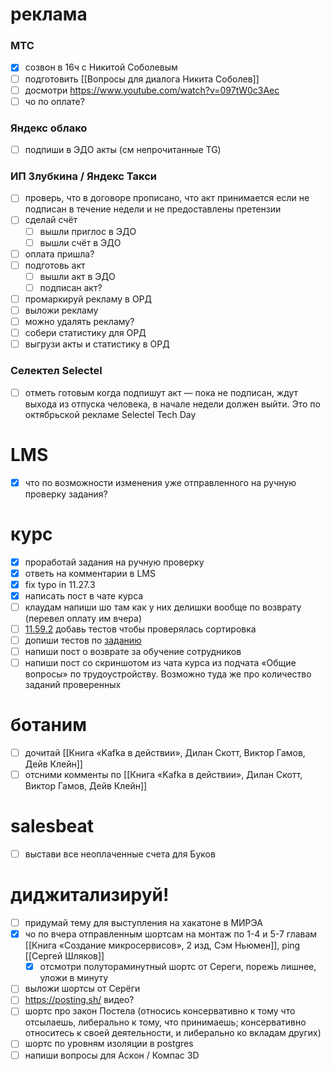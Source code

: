 # реклама
### МТС
- [x] созвон в 16ч с Никитой Соболевым
- [ ] подготовить [[Вопросы для диалога Никита Соболев]]
- [ ] досмотри https://www.youtube.com/watch?v=097tW0c3Aec
- [ ] чо по оплате?
### Яндекс облако
- [ ] подпиши в ЭДО акты (см непрочитанные TG)
### ИП Злубкина / Яндекс Такси
- [ ] проверь, что в договоре прописано, что акт принимается если не подписан в течение недели и не предоставлены претензии
- [ ] сделай счёт
	- [ ] вышли приглос в ЭДО
	- [ ] вышли счёт в ЭДО
- [ ] оплата пришла?
- [ ] подготовь акт
	- [ ] вышли акт в ЭДО
	- [ ] подписан акт?
- [ ] промаркируй рекламу в ОРД
- [ ] выложи рекламу
- [ ] можно удалять рекламу?
- [ ] собери статистику для ОРД
- [ ] выгрузи акты и статистику в ОРД
### Селектел Selectel
- [ ] отметь готовым когда подпишут акт — пока не подписан, ждут выхода из отпуска человека, в начале недели должен выйти. Это по октябрьской рекламе Selectel Tech Day
# LMS
- [x] что по возможности изменения уже отправленного на ручную проверку задания?
# курс
- [x] проработай задания на ручную проверку
- [x] ответь на комментарии в LMS
- [x] fix typo in 11.27.3
- [x] написать пост в чате курса
- [ ] клаудам напиши шо там как у них делишки вообще по возврату (перевел оплату им вчера)
- [ ] [11.59.2](https://learn.to.digital/t/lesson/6a644db4f082430991f834fb943494b9/practice/2) добавь тестов чтобы проверялась сортировка
- [ ] допиши тестов по [заданию](https://learn.to.digital/t/lesson/be33b14bd9b9478ab0758a3e61c03db7/practice/11#comment-c449c70c01b24af492ebf03c788348ff)
- [ ] напиши пост о возврате за обучение сотрудников
- [ ] напиши пост со скриншотом из чата курса из подчата «Общие вопросы» по трудоустройству. Возможно туда же про количество заданий проверенных
# ботаним
- [ ] дочитай [[Книга «Kafka в действии», Дилан Скотт, Виктор Гамов, Дейв Клейн]]
- [ ] отсними комменты по [[Книга «Kafka в действии», Дилан Скотт, Виктор Гамов, Дейв Клейн]]
# salesbeat
- [ ] выстави все неоплаченные счета для Буков
# диджитализируй!
- [ ] придумай тему для выступления на хакатоне в МИРЭА
- [x] чо по вчера отправленным шортсам на монтаж по 1-4 и 5-7 главам [[Книга «Создание микросервисов», 2 изд, Сэм Ньюмен]], ping [[Сергей Шляков]]
	- [x] отсмотри полутораминутный шортс от Сереги, порежь лишнее, уложи в минуту
- [ ] выложи шортсы от Серёги
- [ ] https://posting.sh/ видео?
- [ ] шортс про закон Постела (относись консервативно к тому что отсылаешь, либерально к тому, что принимаешь; консервативно относитесь к своей деятельности, и либерально ко вкладам других)
- [ ] шортс по уровням изоляции в postgres
- [ ] напиши вопросы для Аскон / Компас 3D
